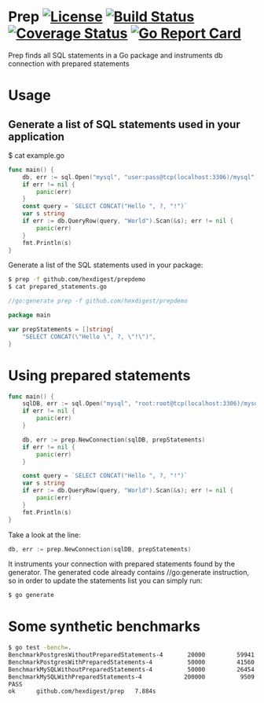 # Prep [![License](https://img.shields.io/badge/license-Apache%202.0-blue.svg)](https://github.com/hexdigest/prep/blob/master/LICENSE) [![Build Status](https://travis-ci.org/hexdigest/prep.svg?branch=master)](https://travis-ci.org/hexdigest/prep) [![Coverage Status](https://coveralls.io/repos/github/hexdigest/prep/badge.svg?branch=master)](https://coveralls.io/github/hexdigest/prep?branch=master) [![Go Report Card](https://goreportcard.com/badge/github.com/hexdigest/prep)](https://goreportcard.com/report/github.com/hexdigest/prep)
Prep finds all SQL statements in a Go package and instruments db connection with prepared statements

# Usage

## Generate a list of SQL statements used in your application

$ cat example.go
```go
func main() {
	db, err := sql.Open("mysql", "user:pass@tcp(localhost:3306)/mysql")
	if err != nil {
		panic(err)
	}
	const query = `SELECT CONCAT("Hello ", ?, "!")`
	var s string
	if err := db.QueryRow(query, "World").Scan(&s); err != nil {
		panic(err)
	}
	fmt.Println(s)
}
```

Generate a list of the SQL statements used in your package:

```bash
$ prep -f github.com/hexdigest/prepdemo
$ cat prepared_statements.go
```

```go
//go:generate prep -f github.com/hexdigest/prepdemo

package main

var prepStatements = []string{
	"SELECT CONCAT(\"Hello \", ?, \"!\")",
}
```

# Using prepared statements

```go
func main() {
	sqlDB, err := sql.Open("mysql", "root:root@tcp(localhost:3306)/mysql")
	if err != nil {
		panic(err)
	}

	db, err := prep.NewConnection(sqlDB, prepStatements)
	if err != nil {
		panic(err)
	}

	const query = `SELECT CONCAT("Hello ", ?, "!")`
	var s string
	if err := db.QueryRow(query, "World").Scan(&s); err != nil {
		panic(err)
	}
	fmt.Println(s)
}
```

Take a look at the line:
```go
db, err := prep.NewConnection(sqlDB, prepStatements)
```

It instruments your connection with prepared statements found by the generator.
The generated code already contains //go:generate instruction, so in order to update the statements list you can simply run:

```bash
$ go generate
```

# Some synthetic benchmarks

```bash
$ go test -bench=.
BenchmarkPostgresWithoutPreparedStatements-4   	   20000	     59941 ns/op	    1183 B/op	      32 allocs/op
BenchmarkPostgresWithPreparedStatements-4      	   50000	     41560 ns/op	    1021 B/op	      26 allocs/op
BenchmarkMySQLWithoutPreparedStatements-4      	   50000	     26454 ns/op	     827 B/op	      23 allocs/op
BenchmarkMySQLWithPreparedStatements-4         	  200000	      9509 ns/op	     634 B/op	      19 allocs/op
PASS
ok  	github.com/hexdigest/prep	7.884s
```

